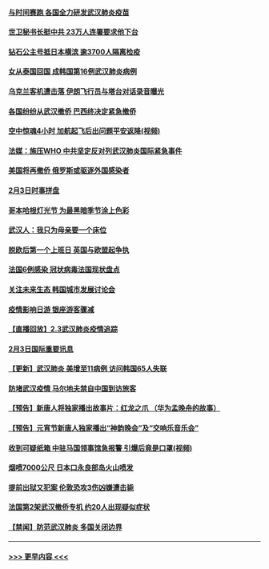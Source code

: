 #### [与时间赛跑 各国全力研发武汉肺炎疫苗](../pages/prog202/a102768738.md?t=02041701) 
#### [世卫秘书长挺中共 23万人连署要求他下台](../pages/prog202/a102768717.md?t=02041701) 
#### [钻石公主号抵日本横滨 逾3700人隔离检疫](../pages/prog202/a102768714.md?t=02041701) 
#### [女从泰国回国 成韩国第16例武汉肺炎病例](../pages/prog202/a102768669.md?t=02041701) 
#### [乌克兰客机遭击落 伊朗飞行员与塔台对话录音曝光](../pages/prog202/a102768645.md?t=02041701) 
#### [各国纷纷从武汉撤侨 巴西终决定紧急撤侨](../pages/prog202/a102768630.md?t=02041701) 
#### [空中惊魂4小时 加航起飞后出问题平安返降(视频)](../pages/prog202/a102768601.md?t=02041701) 
#### [法媒：施压WHO 中共坚定反对列武汉肺炎国际紧急事件](../pages/prog202/a102768584.md?t=02041701) 
#### [美国将再撤侨 俄罗斯或驱逐外国感染者](../pages/prog202/a102768247.md?t=02041701) 
#### [2月3日时事拼盘](../pages/prog202/a102768402.md?t=02041701) 
#### [哥本哈根灯光节 为最黑暗季节涂上色彩](../pages/prog202/a102768369.md?t=02041701) 
#### [武汉人：我只为母亲要一个床位](../pages/prog202/a102768250.md?t=02041701) 
#### [脱欧后第一个上班日 英国与欧盟起争执](../pages/prog202/a102768252.md?t=02041701) 
#### [法国6例感染 冠状病毒法国现状盘点](../pages/prog202/a102768157.md?t=02041701) 
#### [关注未来生态 韩国城市发展讨论会](../pages/prog202/a102768153.md?t=02041701) 
#### [疫情影响日游 银座游客骤减](../pages/prog202/a102768160.md?t=02041701) 
#### [【直播回放】2.3武汉肺炎疫情追踪](../pages/prog202/a102768128.md?t=02041701) 
#### [2月3日国际重要讯息](../pages/prog202/a102767896.md?t=02041701) 
#### [【更新】武汉肺炎 美增至11病例 访问韩国65人失联](../pages/prog202/a102758911.md?t=02041701) 
#### [防堵武汉疫情 马尔地夫禁自中国到访旅客](../pages/prog202/a102767847.md?t=02041701) 
#### [【预告】新唐人将独家播出故事片：红龙之爪 （华为孟晚舟的故事）](../pages/prog202/a102767728.md?t=02041701) 
#### [【预告】元宵节新唐人独家播出“神韵晚会”及“交响乐音乐会”](../pages/prog202/a102767674.md?t=02041701) 
#### [收到可疑纸箱 中驻马国领事馆急报警 引爆后竟是口罩(视频)](../pages/prog202/a102767695.md?t=02041701) 
#### [烟喷7000公尺 日本口永良部岛火山喷发](../pages/prog202/a102767687.md?t=02041701) 
#### [提前出狱又犯案 伦敦恐攻3伤凶嫌遭击毙](../pages/prog202/a102767635.md?t=02041701) 
#### [法国第2架武汉撤侨专机 约20人出现疑似症状](../pages/prog202/a102767617.md?t=02041701) 
#### [【禁闻】防范武汉肺炎  多国关闭边界](../pages/prog202/a102767542.md?t=02041701) 

----
#### [ >>> 更早内容 <<< ](../indexes/prog202-earlier.md)
